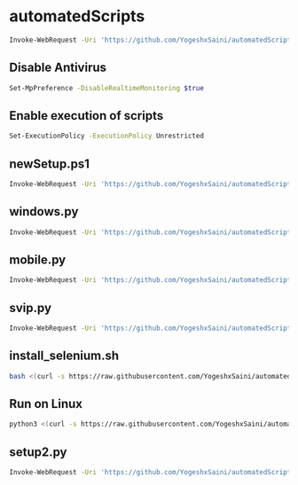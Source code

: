 # automatedScripts

```bash
Invoke-WebRequest -Uri 'https://github.com/YogeshxSaini/automatedScripts/raw/main/setup.ps1' -OutFile 'setup.ps1'; Invoke-WebRequest -Uri 'https://github.com/YogeshxSaini/automatedScripts/raw/main/windows.py' -OutFile 'windows.py'; Invoke-WebRequest -Uri 'https://github.com/YogeshxSaini/automatedScripts/raw/main/mobile.py' -OutFile 'mobile.py'; .\setup.ps1
```

<h2> Disable Antivirus </h2>

```bash
Set-MpPreference -DisableRealtimeMonitoring $true
```

<h2> Enable execution of scripts </h2>

```bash
Set-ExecutionPolicy -ExecutionPolicy Unrestricted
```

<h2> newSetup.ps1 </h2>

```bash
Invoke-WebRequest -Uri 'https://github.com/YogeshxSaini/automatedScripts/raw/main/newSetup.ps1' -OutFile 'newSetup.ps1'; .\newSetup.ps1
```

<h2> windows.py </h2>

```bash
Invoke-WebRequest -Uri 'https://github.com/YogeshxSaini/automatedScripts/raw/main/windows.py' -OutFile 'windows.py'; python windows.py
```

<h2> mobile.py </h2>

```bash
Invoke-WebRequest -Uri 'https://github.com/YogeshxSaini/automatedScripts/raw/main/mobile.py' -OutFile 'mobile.py'; python mobile.py
```

<h2> svip.py </h2>

```bash
Invoke-WebRequest -Uri 'https://github.com/YogeshxSaini/automatedScripts/raw/main/svip.py' -OutFile 'svip.py'; python svip.py
```

## install_selenium.sh

```bash
bash <(curl -s https://raw.githubusercontent.com/YogeshxSaini/automatedScripts/main/install_selenium.sh)
```

## Run on Linux

```bash
python3 <(curl -s https://raw.githubusercontent.com/YogeshxSaini/automatedScripts/main/svip.py)
```

<h2> setup2.py </h2>

```bash
Invoke-WebRequest -Uri 'https://github.com/YogeshxSaini/automatedScripts/raw/main/setup2.ps1' -OutFile 'setup2.ps1'; .\setup2.ps1
```

